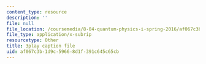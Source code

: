 ```yaml
---
content_type: resource
description: ''
file: null
file_location: /coursemedia/8-04-quantum-physics-i-spring-2016/af067c3b1d9c59668d1f391c645c65cb_xmjvqbYvY9o.vtt
file_type: application/x-subrip
resourcetype: Other
title: 3play caption file
uid: af067c3b-1d9c-5966-8d1f-391c645c65cb
---
```

